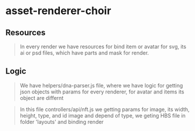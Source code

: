 # asset-renderer-choir




## Resources

> In every render we have resources for bind item or avatar for svg, its ai or psd files, which have parts and mask for render.



## Logic
> We have helpers/dna-parser.js file, where we have logic for getting json objects with params for every renderer, for avatar and items its object are differnt

> In this file controllers/api/nft.js we getting params for image, its width, height, type, and id image and depend of type, we geting HBS file in folder 'layouts' and binding render